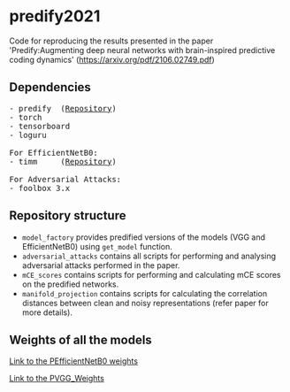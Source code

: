 # predify2021

Code for reproducing the results presented in the paper 'Predify:Augmenting deep neural networks with brain-inspired predictive coding dynamics' (https://arxiv.org/pdf/2106.02749.pdf)


## Dependencies
<pre>
- predify  (<a href="https://github.com/miladmozafari/predify">Repository</a>)
- torch 
- tensorboard
- loguru

For EfficientNetB0:
- timm     (<a href="https://github.com/rwightman/pytorch-image-models">Repository</a>)

For Adversarial Attacks:
- foolbox 3.x
</pre>


## Repository structure
-  `model_factory` provides predified versions of the models (VGG and EfficientNetB0) using `get_model` function. 
-  `adversarial_attacks` contains all scripts for performing and analysing adversarial attacks performed in the paper.
-  `mCE_scores` contains scripts for performing and calculating mCE scores on the predified networks.
-  `manifold_projection` contains scripts for calculating the correlation distances between clean and noisy representations (refer paper for more details).

## Weights of all the models

[Link to the PEfficientNetB0 weights](https://www.dropbox.com/s/0np1pzp3o3qhonv/weights_pefficientNetB0_imagenet.zip?dl=0) 

[Link to the PVGG_Weights](https://www.dropbox.com/s/8lzp6wfo6n3bymk/weights_pvgg16_imagenet.zip?dl=0)
